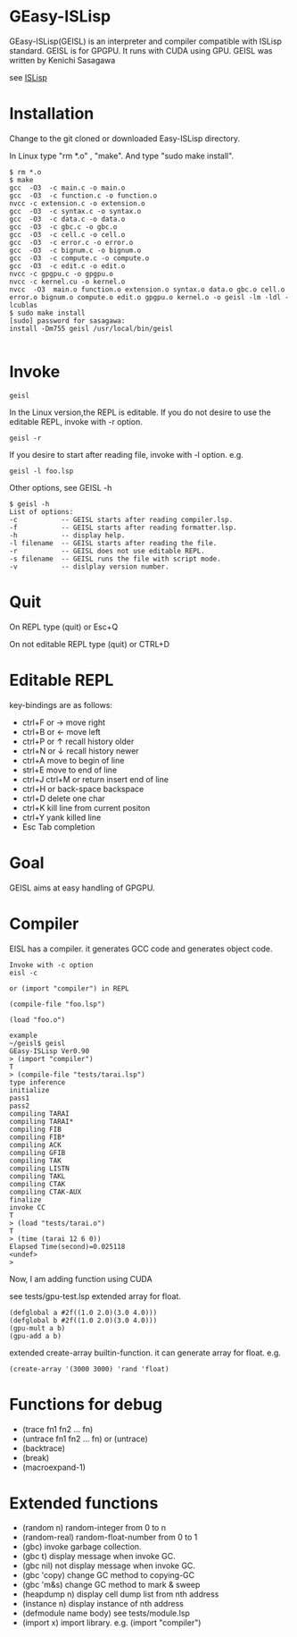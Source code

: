 # GEasy-ISLisp

GEasy-ISLisp(GEISL) is an interpreter and compiler compatible with ISLisp standard.
GEISL is for GPGPU. It runs with CUDA using GPU.
GEISL was written by Kenichi Sasagawa


see [ISLisp](https://en.wikipedia.org/wiki/ISLISP)

# Installation
Change to the git cloned or downloaded Easy-ISLisp directory.

In Linux  type "rm *.o" , "make". And type "sudo make install".

```console
$ rm *.o
$ make
gcc  -O3  -c main.c -o main.o
gcc  -O3  -c function.c -o function.o
nvcc -c extension.c -o extension.o
gcc  -O3  -c syntax.c -o syntax.o
gcc  -O3  -c data.c -o data.o
gcc  -O3  -c gbc.c -o gbc.o
gcc  -O3  -c cell.c -o cell.o
gcc  -O3  -c error.c -o error.o
gcc  -O3  -c bignum.c -o bignum.o
gcc  -O3  -c compute.c -o compute.o
gcc  -O3  -c edit.c -o edit.o
nvcc -c gpgpu.c -o gpgpu.o
nvcc -c kernel.cu -o kernel.o
nvcc  -O3  main.o function.o extension.o syntax.o data.o gbc.o cell.o error.o bignum.o compute.o edit.o gpgpu.o kernel.o -o geisl -lm -ldl -lcublas 
$ sudo make install
[sudo] password for sasagawa:               
install -Dm755 geisl /usr/local/bin/geisl


```

# Invoke

```
geisl 
```

In the Linux version,the REPL is editable. If you do not desire to use the editable REPL, invoke with -r option.

```
geisl -r
```

If you desire to start after reading file, invoke with -l option.
e.g.

```
geisl -l foo.lsp 
```

Other options, see GEISL -h

```
$ geisl -h
List of options:
-c           -- GEISL starts after reading compiler.lsp.
-f           -- GEISL starts after reading formatter.lsp.
-h           -- display help.
-l filename  -- GEISL starts after reading the file.
-r           -- GEISL does not use editable REPL.
-s filename  -- GEISL runs the file with script mode.
-v           -- dislplay version number.
```

# Quit

On REPL type (quit) or Esc+Q

On not editable REPL type (quit) or CTRL+D

# Editable REPL
key-bindings are as follows:

- ctrl+F  or → move right
- ctrl+B  or ← move left 
- ctrl+P  or ↑ recall history older
- ctrl+N  or ↓ recall history newer
- ctrl+A  move to begin of line
- strl+E  move to end of line 
- ctrl+J ctrl+M or return insert end of line
- ctrl+H  or back-space  backspace
- ctrl+D  delete one char
- ctrl+K  kill line from current positon
- ctrl+Y  yank killed line
- Esc Tab completion

# Goal
GEISL aims at easy handling of GPGPU.

# Compiler
EISL has a compiler. it generates GCC code and generates object code.


```
Invoke with -c option
eisl -c

or (import "compiler") in REPL

(compile-file "foo.lsp")

(load "foo.o")

example
~/geisl$ geisl
GEasy-ISLisp Ver0.90
> (import "compiler")
T
> (compile-file "tests/tarai.lsp")
type inference
initialize
pass1
pass2
compiling TARAI 
compiling TARAI* 
compiling FIB 
compiling FIB* 
compiling ACK 
compiling GFIB 
compiling TAK 
compiling LISTN 
compiling TAKL 
compiling CTAK 
compiling CTAK-AUX 
finalize
invoke CC
T
> (load "tests/tarai.o")
T
> (time (tarai 12 6 0))
Elapsed Time(second)=0.025118
<undef>
> 
```

Now, I am adding function using CUDA

see tests/gpu-test.lsp
extended array for float.
```
(defglobal a #2f((1.0 2.0)(3.0 4.0)))
(defglobal b #2f((1.0 2.0)(3.0 4.0)))
(gpu-mult a b)
(gpu-add a b)
```

extended create-array builtin-function.
it can generate array for float. e.g.
```
(create-array '(3000 3000) 'rand 'float)
```

# Functions for debug
- (trace fn1 fn2 ... fn)
- (untrace fn1 fn2 ... fn) or (untrace)
- (backtrace)
- (break)
- (macroexpand-1)

# Extended functions
- (random n) random-integer from 0 to n
- (random-real) random-float-number from 0 to 1
- (gbc) invoke garbage collection.
- (gbc t) display message when invoke GC.
- (gbc nil) not display message when invoke GC.
- (gbc 'copy) change GC method to copying-GC
- (gbc 'm&s) change GC method to mark & sweep
- (heapdump n) display cell dump list from nth address
- (instance n) display instance of nth address
- (defmodule name body) see tests/module.lsp
- (import x) import library. e.g. (import "compiler")
